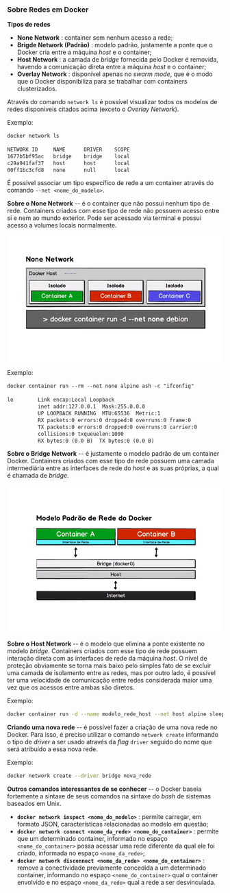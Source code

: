 ### Sobre Redes em Docker

**Tipos de redes**
+ **None Network** : container sem nenhum acesso a rede;
+ **Brigde Network (Padrão)** : modelo padrão, justamente a ponte que o Docker cria entre a máquina _host_ e o container;
+ **Host Network** : a camada de _bridge_ fornecida pelo Docker é removida, havendo a comunicação direta entre a máquina _host_ e o container;
+ **Overlay Network** : disponível apenas no _swarm mode_, que é o modo que o Docker disponibiliza para se trabalhar com containers clusterizados.

Através do comando `network ls` é possível visualizar todos os modelos de redes disponíveis citados acima (exceto o _Overlay Network_).

Exemplo:
```text
docker network ls

NETWORK ID     NAME      DRIVER    SCOPE
1677b5bf95ac   bridge    bridge    local
c29a941faf37   host      host      local
00ff1bc3cfd8   none      null      local
```

É possível associar um tipo específico de rede a um container através do comando `--net <nome_do_modelo>`.   

**Sobre o None Network** -- é o container que não possui nenhum tipo de rede. Containers criados com esse tipo de rede não possuem acesso entre si e nem ao mundo exterior. Pode ser acessado via terminal e possui acesso a volumes locais normalmente.

![Network None Model illustration](https://github.com/islanrodrigues/my-personal-annotations/blob/master/images/docker/network_none_model.png)

Exemplo:
```text
docker container run --rm --net none alpine ash -c "ifconfig"

lo        Link encap:Local Loopback  
          inet addr:127.0.0.1  Mask:255.0.0.0
          UP LOOPBACK RUNNING  MTU:65536  Metric:1
          RX packets:0 errors:0 dropped:0 overruns:0 frame:0
          TX packets:0 errors:0 dropped:0 overruns:0 carrier:0
          collisions:0 txqueuelen:1000 
          RX bytes:0 (0.0 B)  TX bytes:0 (0.0 B)
```

**Sobre o Bridge Network** -- é justamente o modelo padrão de um container Docker. Containers criados com esse tipo de rede possuem uma camada intermediária entre as interfaces de rede do _host_ e as suas próprias, a qual é chamada de _bridge_.

![Network Bridge Model illustration](https://github.com/islanrodrigues/my-personal-annotations/blob/master/images/docker/network_bridge_model.png)

**Sobre o Host Network** -- é o modelo que elimina a ponte existente no modelo _bridge_. Containers criados com esse tipo de rede possuem interação direta com as interfaces de rede da máquina _host_. O nível de proteção obviamente se torna mais baixo pelo simples fato de se excluir uma camada de isolamento entre as redes, mas por outro lado, é possível ter uma velocidade de comunicação entre redes considerada maior uma vez que os acessos entre ambas são diretos.

Exemplo:
```bash
docker container run -d --name modelo_rede_host --net host alpine sleep 1000
```

**Criando uma nova rede** -- é possível fazer a criação de uma nova rede no Docker. Para isso, é preciso utilizar o comando `network create` informando o tipo de _driver_ a ser usado através da _flag_ `driver` seguido do nome que será atribuído a essa nova rede.

Exemplo:
```bash
docker network create --driver bridge nova_rede
```

**Outros comandos interessantes de se conhecer** -- o Docker baseia fortemente a sintaxe de seus comandos na sintaxe do _bash_ de sistemas baseados em Unix.
+ **`docker network inspect <nome_do_modelo>`** : permite carregar, em formato JSON, características relacionadas ao modelo em questão;
+ **`docker network connect <nome_da_rede> <nome_do_container>`** : permite que um determinado container, informado no espaço `<nome_do_container>` possa acessar uma rede diferente da qual ele foi criado, informada no espaço `<nome_da_rede>`;
+ **`docker network disconnect <nome_da_rede> <nome_do_container>`** : remove a conectividade previamente concedida a um determinado container, informando no espaço `<nome_do_container>` qual o container envolvido e no espaço `<nome_da_rede>` qual a rede a ser desvinculada. 